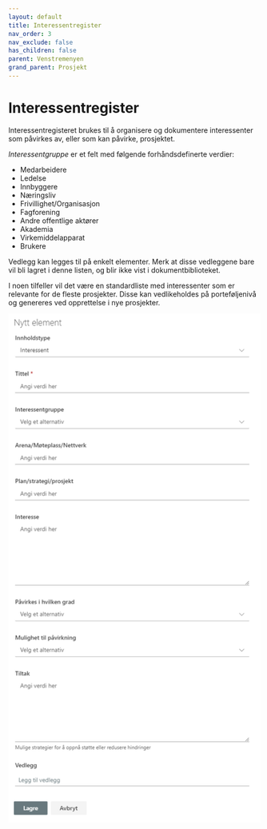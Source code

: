 ```yaml
---
layout: default
title: Interessentregister
nav_order: 3
nav_exclude: false
has_children: false
parent: Venstremenyen
grand_parent: Prosjekt
---
```


# Interessentregister

Interessentregisteret brukes til å organisere og dokumentere
interessenter som påvirkes av, eller som kan påvirke, prosjektet.

*Interessentgruppe* er et felt med følgende forhåndsdefinerte verdier:

  - Medarbeidere
  - Ledelse
  - Innbyggere
  - Næringsliv
  - Frivillighet/Organisasjon
  - Fagforening
  - Andre offentlige aktører
  - Akademia
  - Virkemiddelapparat
  - Brukere

Vedlegg kan legges til på enkelt elementer. Merk at disse vedleggene bare vil bli lagret i denne listen, og blir ikke vist i dokumentbiblioteket.

I noen tilfeller vil det være en standardliste med interessenter som er relevante for de fleste prosjekter. Disse kan vedlikeholdes på porteføljenivå og genereres ved opprettelse i nye prosjekter.

![](./media/image57.png)